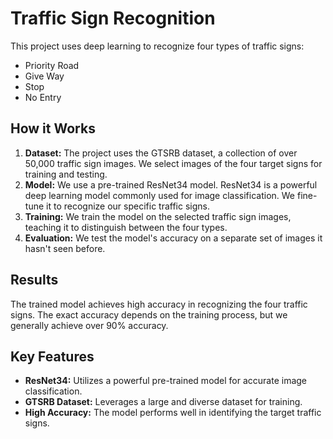 # Traffic Sign Recognition

This project uses deep learning to recognize four types of traffic signs:

* Priority Road
* Give Way
* Stop
* No Entry

## How it Works

1. **Dataset:** The project uses the GTSRB dataset, a collection of over 50,000 traffic sign images. We select images of the four target signs for training and testing.
2. **Model:** We use a pre-trained ResNet34 model. ResNet34 is a powerful deep learning model commonly used for image classification.  We fine-tune it to recognize our specific traffic signs.
3. **Training:**  We train the model on the selected traffic sign images, teaching it to distinguish between the four types.
4. **Evaluation:**  We test the model's accuracy on a separate set of images it hasn't seen before. 

## Results

The trained model achieves high accuracy in recognizing the four traffic signs. The exact accuracy depends on the training process, but we generally achieve over 90% accuracy.

## Key Features

* **ResNet34:**  Utilizes a powerful pre-trained model for accurate image classification.
* **GTSRB Dataset:** Leverages a large and diverse dataset for training.
* **High Accuracy:** The model performs well in identifying the target traffic signs.
